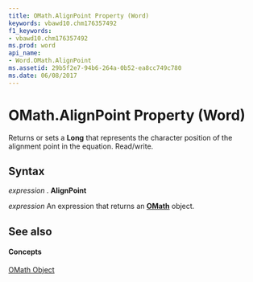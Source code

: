 ```yaml
---
title: OMath.AlignPoint Property (Word)
keywords: vbawd10.chm176357492
f1_keywords:
- vbawd10.chm176357492
ms.prod: word
api_name:
- Word.OMath.AlignPoint
ms.assetid: 29b5f2e7-94b6-264a-0b52-ea8cc749c780
ms.date: 06/08/2017
---
```



# OMath.AlignPoint Property (Word)

Returns or sets a  **Long** that represents the character position of the alignment point in the equation. Read/write.


## Syntax

 _expression_ . **AlignPoint**

 _expression_ An expression that returns an **[OMath](Word.OMath.md)** object.


## See also


#### Concepts


[OMath Object](Word.OMath.md)

